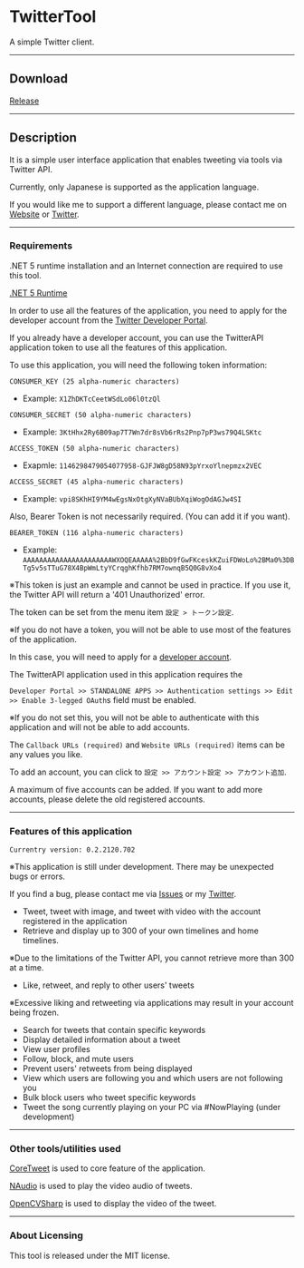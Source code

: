 # TwitterTool

A simple Twitter client.

---

## Download

[Release](https://github.com/XyLe-GBP/TwitterTool/releases)

---

## Description

It is a simple user interface application that enables tweeting via tools via Twitter API.

Currently, only Japanese is supported as the application language.

If you would like me to support a different language, please contact me on [Website](https://xyle-official.com/contact) or [Twitter](https://twitter.com/X1LeP).

---

### Requirements

.NET 5 runtime installation and an Internet connection are required to use this tool.

[.NET 5 Runtime](https://dotnet.microsoft.com/download/dotnet/5.0)

In order to use all the features of the application, you need to apply for the developer account from the [Twitter Developer Portal](https://developer.twitter.com/en/apps/).

If you already have a developer account, you can use the TwitterAPI application token to use all the features of this application.

To use this application, you will need the following token information:

  `CONSUMER_KEY (25 alpha-numeric characters)`
  
  * Example: `X1ZhDKTcCeetWSdLo06l0tzQl`
  
  `CONSUMER_SECRET (50 alpha-numeric characters)`
  
  * Example: `3KtHhx2Ry6B09ap7T7Wn7dr8sVb6rRs2Pnp7pP3ws79Q4LSKtc`
  
  `ACCESS_TOKEN (50 alpha-numeric characters)`
  
  * Exapmle: `1146298479054077958-GJFJW8gD58N93pYrxoYlnepmzx2VEC`
  
  `ACCESS_SECRET (45 alpha-numeric characters)`
  
  * Example: `vpi8SKhHI9YM4wEgsNxOtgXyNVaBUbXqiWogOdAGJw4SI`
  
Also, Bearer Token is not necessarily required.
(You can add it if you want).
  
  `BEARER_TOKEN (116 alpha-numeric characters)`
  
  * Example: `AAAAAAAAAAAAAAAAAAAAAAWXOQEAAAAA%2BbD9fGwFKceskKZuiFDWoLo%2BMa0%3DBTg5v5sTTuG78X4BpWmLtyYCrqghKfhb7RM7ownqB5Q0G8vXo4`
  
※This token is just an example and cannot be used in practice. If you use it, the Twitter API will return a '401 Unauthorized' error.
  
The token can be set from the menu item `設定 > トークン設定`.

※If you do not have a token, you will not be able to use most of the features of the application.

In this case, you will need to apply for a [developer account](https://developer.twitter.com/en/apps/).

The TwitterAPI application used in this application requires the

`Developer Portal >> STANDALONE APPS >> Authentication settings >> Edit >> Enable 3-legged OAuth`s field must be enabled.

※If you do not set this, you will not be able to authenticate with this application and will not be able to add accounts.

The `Callback URLs (required)` and `Website URLs (required)` items can be any values you like.

To add an account, you can click to `設定 >> アカウント設定 >> アカウント追加`.

A maximum of five accounts can be added. If you want to add more accounts, please delete the old registered accounts.

---

### Features of this application

`Currentry version: 0.2.2120.702`

※This application is still under development. There may be unexpected bugs or errors.

If you find a bug, please contact me via [Issues](https://github.com/XyLe-GBP/TwitterTool/issues) or my [Twitter](https://twitter.com/X1LeP).

* Tweet, tweet with image, and tweet with video with the account registered in the application
* Retrieve and display up to 300 of your own timelines and home timelines.

※Due to the limitations of the Twitter API, you cannot retrieve more than 300 at a time.

* Like, retweet, and reply to other users' tweets

※Excessive liking and retweeting via applications may result in your account being frozen.

* Search for tweets that contain specific keywords
* Display detailed information about a tweet
* View user profiles
* Follow, block, and mute users
* Prevent users' retweets from being displayed
* View which users are following you and which users are not following you
* Bulk block users who tweet specific keywords
* Tweet the song currently playing on your PC via #NowPlaying (under development)

---

### Other tools/utilities used

[CoreTweet](https://github.com/CoreTweet/CoreTweet) is used to core feature of the application.

[NAudio](https://github.com/naudio/NAudio) is used to play the video audio of tweets.

[OpenCVSharp](https://github.com/shimat/opencvsharp) is used to display the video of the tweet.

---

### About Licensing

<p>This tool is released under the MIT license.</p>
